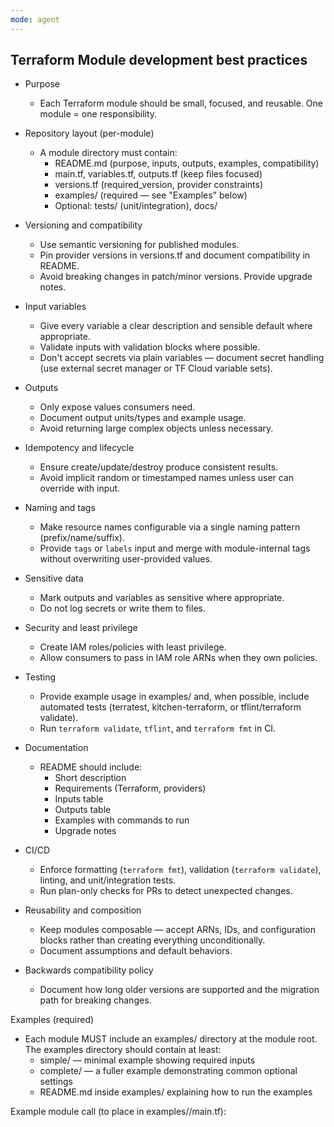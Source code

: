 ```yaml
---
mode: agent
---
```

## Terraform Module development best practices

- Purpose
    - Each Terraform module should be small, focused, and reusable. One module = one responsibility.

- Repository layout (per-module)
    - A module directory must contain:
        - README.md (purpose, inputs, outputs, examples, compatibility)
        - main.tf, variables.tf, outputs.tf (keep files focused)
        - versions.tf (required_version, provider constraints)
        - examples/ (required — see "Examples" below)
        - Optional: tests/ (unit/integration), docs/

- Versioning and compatibility
    - Use semantic versioning for published modules.
    - Pin provider versions in versions.tf and document compatibility in README.
    - Avoid breaking changes in patch/minor versions. Provide upgrade notes.

- Input variables
    - Give every variable a clear description and sensible default where appropriate.
    - Validate inputs with validation blocks where possible.
    - Don't accept secrets via plain variables — document secret handling (use external secret manager or TF Cloud variable sets).

- Outputs
    - Only expose values consumers need.
    - Document output units/types and example usage.
    - Avoid returning large complex objects unless necessary.

- Idempotency and lifecycle
    - Ensure create/update/destroy produce consistent results.
    - Avoid implicit random or timestamped names unless user can override with input.

- Naming and tags
    - Make resource names configurable via a single naming pattern (prefix/name/suffix).
    - Provide `tags` or `labels` input and merge with module-internal tags without overwriting user-provided values.

- Sensitive data
    - Mark outputs and variables as sensitive where appropriate.
    - Do not log secrets or write them to files.

- Security and least privilege
    - Create IAM roles/policies with least privilege.
    - Allow consumers to pass in IAM role ARNs when they own policies.

- Testing
    - Provide example usage in examples/ and, when possible, include automated tests (terratest, kitchen-terraform, or tflint/terraform validate).
    - Run `terraform validate`, `tflint`, and `terraform fmt` in CI.

- Documentation
    - README should include:
        - Short description
        - Requirements (Terraform, providers)
        - Inputs table
        - Outputs table
        - Examples with commands to run
        - Upgrade notes

- CI/CD
    - Enforce formatting (`terraform fmt`), validation (`terraform validate`), linting, and unit/integration tests.
    - Run plan-only checks for PRs to detect unexpected changes.

- Reusability and composition
    - Keep modules composable — accept ARNs, IDs, and configuration blocks rather than creating everything unconditionally.
    - Document assumptions and default behaviors.

- Backwards compatibility policy
    - Document how long older versions are supported and the migration path for breaking changes.

Examples (required)
- Each module MUST include an examples/ directory at the module root. The examples directory should contain at least:
    - simple/ — minimal example showing required inputs
    - complete/ — a fuller example demonstrating common optional settings
    - README.md inside examples/ explaining how to run the examples

Example module call (to place in examples/<example>/main.tf):